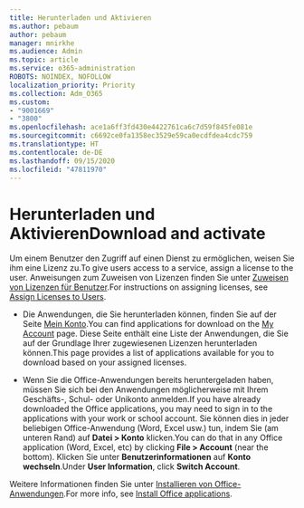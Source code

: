 ```yaml
---
title: Herunterladen und Aktivieren
ms.author: pebaum
author: pebaum
manager: mnirkhe
ms.audience: Admin
ms.topic: article
ms.service: o365-administration
ROBOTS: NOINDEX, NOFOLLOW
localization_priority: Priority
ms.collection: Adm_O365
ms.custom:
- "9001669"
- "3800"
ms.openlocfilehash: ace1a6ff3fd430e4422761ca6c7d59f845fe081e
ms.sourcegitcommit: c6692ce0fa1358ec3529e59ca0ecdfdea4cdc759
ms.translationtype: HT
ms.contentlocale: de-DE
ms.lasthandoff: 09/15/2020
ms.locfileid: "47811970"
---
```

# <a name="download-and-activate"></a><span data-ttu-id="ae745-102">Herunterladen und Aktivieren</span><span class="sxs-lookup"><span data-stu-id="ae745-102">Download and activate</span></span>

<span data-ttu-id="ae745-103">Um einem Benutzer den Zugriff auf einen Dienst zu ermöglichen, weisen Sie ihm eine Lizenz zu.</span><span class="sxs-lookup"><span data-stu-id="ae745-103">To give users access to a service, assign a license to the user.</span></span> <span data-ttu-id="ae745-104">Anweisungen zum Zuweisen von Lizenzen finden Sie unter [Zuweisen von Lizenzen für Benutzer](https://docs.microsoft.com/microsoft-365/admin/manage/assign-licenses-to-users).</span><span class="sxs-lookup"><span data-stu-id="ae745-104">For instructions on assigning licenses, see [Assign Licenses to Users](https://docs.microsoft.com/microsoft-365/admin/manage/assign-licenses-to-users).</span></span>

- <span data-ttu-id="ae745-105">Die Anwendungen, die Sie herunterladen können, finden Sie auf der Seite [Mein Konto](https://portal.office.com/account/#installs).</span><span class="sxs-lookup"><span data-stu-id="ae745-105">You can find applications for download on the [My Account](https://portal.office.com/account/#installs) page.</span></span> <span data-ttu-id="ae745-106">Diese Seite enthält eine Liste der Anwendungen, die Sie auf der Grundlage Ihrer zugewiesenen Lizenzen herunterladen können.</span><span class="sxs-lookup"><span data-stu-id="ae745-106">This page provides a list of applications available for you to download based on your assigned licenses.</span></span> 

- <span data-ttu-id="ae745-107">Wenn Sie die Office-Anwendungen bereits heruntergeladen haben, müssen Sie sich bei den Anwendungen möglicherweise mit Ihrem Geschäfts-, Schul- oder Unikonto anmelden.</span><span class="sxs-lookup"><span data-stu-id="ae745-107">If you have already downloaded the Office applications, you may need to sign in to the applications with your work or school account.</span></span> <span data-ttu-id="ae745-108">Sie können dies in jeder beliebigen Office-Anwendung (Word, Excel usw.) tun, indem Sie (am unteren Rand) auf **Datei > Konto** klicken.</span><span class="sxs-lookup"><span data-stu-id="ae745-108">You can do that in any Office application (Word, Excel, etc) by clicking **File > Account** (near the bottom).</span></span> <span data-ttu-id="ae745-109">Klicken Sie unter **Benutzerinformationen** auf **Konto wechseln**.</span><span class="sxs-lookup"><span data-stu-id="ae745-109">Under **User Information**, click **Switch Account**.</span></span>

<span data-ttu-id="ae745-110">Weitere Informationen finden Sie unter [Installieren von Office-Anwendungen](https://docs.microsoft.com/microsoft-365/admin/setup/install-applications).</span><span class="sxs-lookup"><span data-stu-id="ae745-110">For more info, see [Install Office applications](https://docs.microsoft.com/microsoft-365/admin/setup/install-applications).</span></span>
